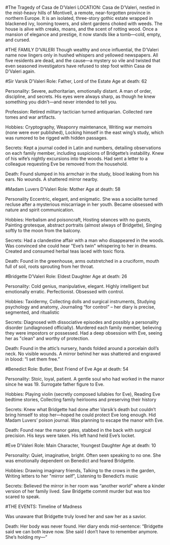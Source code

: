 #The Tragedy of Casa de D’Valeri
LOCATION:
Casa de D’Valeri, nestled in the mist-heavy hills of Montivell, a remote, near-forgotten province in northern Europe. It is an isolated, three-story gothic estate wrapped in blackened ivy, looming towers, and silent gardens choked with weeds. The house is alive with creaks, moans, and the scent of rotting wood. Once a mansion of elegance and prestige, it now stands like a tomb—cold, empty, and cursed.

#THE FAMILY D’VALERI
Though wealthy and once influential, the D’Valeri name now lingers only in hushed whispers and yellowed newspapers. All five residents are dead, and the cause—a mystery so vile and twisted that even seasoned investigators have refused to step foot within Casa de D’Valeri again.


#Sir Varsik D’Valeri
Role: Father, Lord of the Estate
Age at death: 62

Personality:
Severe, authoritarian, emotionally distant. A man of order, discipline, and secrets. His eyes were always sharp, as though he knew something you didn’t—and never intended to tell you.

Profession:
Retired military tactician turned antiquarian. Collected rare tomes and war artifacts.

Hobbies:
Cryptography, Weaponry maintenance, Writing war memoirs (none were ever published), Locking himself in the east wing’s study, which was rumored to be rigged with hidden passages.

Secrets:
Kept a journal coded in Latin and numbers, detailing observations on each family member, including suspicions of Bridgette’s instability.
Knew of his wife’s nightly excursions into the woods.
Had sent a letter to a colleague requesting Eve be removed from the household.

Death: 
Found slumped in his armchair in the study, blood leaking from his ears. No wounds. A shattered mirror nearby.


#Madam Luvers D’Valeri
Role: Mother
Age at death: 58

Personality
Eccentric, elegant, and enigmatic. She was a socialite turned recluse after a mysterious miscarriage in her youth. Became obsessed with nature and spirit communication.

Hobbies:
Herbalism and poisoncraft, Hosting séances with no guests, Painting grotesque, abstract portraits (almost always of Bridgette), Singing softly to the moon from the balcony.

Secrets:
Had a clandestine affair with a man who disappeared in the woods.
Was convinced she could hear "Eve’s twin" whispering to her in dreams.
Created and consumed herbal teas laced with toxic flora.

Death:
Found in the greenhouse, arms outstretched in a cruciform, mouth full of soil, roots sprouting from her throat.


#Bridgette D’Valeri
Role: Eldest Daughter
Age at death: 26

Personality:
Cold genius, manipulative, elegant. Highly intelligent but emotionally erratic. Perfectionist. Obsessed with control.

Hobbies:
Taxidermy, Collecting dolls and surgical instruments, Studying psychology and anatomy, Journaling “for control” – her diary is precise, segmented, and ritualistic

Secrets:
Diagnosed with dissociative episodes and possibly a personality disorder (undiagnosed officially).
Murdered each family member, believing they were impostors or possessed.
Had a deep obsession with Eve, seeing her as "clean" and worthy of protection.

Death: 
Found in the attic’s nursery, hands folded around a porcelain doll’s neck. No visible wounds. A mirror behind her was shattered and engraved in blood: “I set them free.”


#Benedict
Role: Butler, Best Friend of Eve
Age at death: 54

Personality: 
Stoic, loyal, patient. A gentle soul who had worked in the manor since he was 19. Surrogate father figure to Eve.

Hobbies:
Playing violin (secretly composed lullabies for Eve), Reading Eve bedtime stories, Collecting family heirlooms and preserving their history

Secrets:
Knew what Bridgette had done after Varsik’s death but couldn’t bring himself to stop her—hoped he could protect Eve long enough.
Hid Madam Luvers’ poison journal.
Was planning to escape the manor with Eve.

Death: 
Found near the manor gates, stabbed in the back with surgical precision. His keys were taken. His left hand held Eve’s locket.

#Eve D’Valeri
Role: Main Character, Youngest Daughter
Age at death: 10

Personality: 
Quiet, imaginative, bright. Often seen speaking to no one. She was emotionally dependent on Benedict and feared Bridgette.

Hobbies:
Drawing imaginary friends, Talking to the crows in the garden, Writing letters to her "mirror self", Listening to Benedict’s music

Secrets:
Believed the mirror in her room was “another world” where a kinder version of her family lived.
Saw Bridgette commit murder but was too scared to speak.


#THE EVENTS: Timeline of Madness

Was unaware that Bridgette truly loved her and saw her as a savior.

Death: 
Her body was never found. Her diary ends mid-sentence:
“Bridgette said we can both leave now. She said I don’t have to remember anymore. She’s holding my—”
